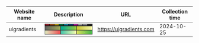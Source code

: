 | Website name                 | Description                                              | URL                                    | Collection time |
|------------------------------|----------------------------------------------------------|----------------------------------------|-----------------|
| uigradients                  | <img src="image/uigradients.png" width="200px">          | https://uigradients.com                | 2024-10-25      |
